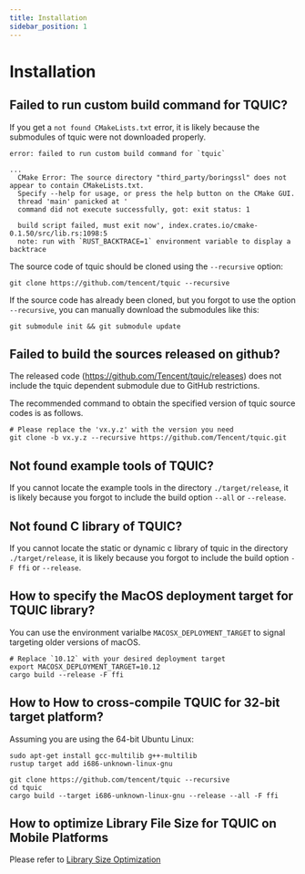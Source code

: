 ```yaml
---
title: Installation
sidebar_position: 1
---
```


# Installation

## Failed to run custom build command for TQUIC?

If you get a `not found CMakeLists.txt` error, it is likely because the submodules of tquic were not downloaded properly.

```
error: failed to run custom build command for `tquic`

...
  CMake Error: The source directory "third_party/boringssl" does not appear to contain CMakeLists.txt.
  Specify --help for usage, or press the help button on the CMake GUI.
  thread 'main' panicked at '
  command did not execute successfully, got: exit status: 1

  build script failed, must exit now', index.crates.io/cmake-0.1.50/src/lib.rs:1098:5
  note: run with `RUST_BACKTRACE=1` environment variable to display a backtrace
```

The source code of tquic should be cloned using the `--recursive` option:
```
git clone https://github.com/tencent/tquic --recursive
```

If the source code has already been cloned, but you forgot to use the option `--recursive`, you can manually download the submodules like this:
```
git submodule init && git submodule update
```


## Failed to build the sources released on github?

The released code (https://github.com/Tencent/tquic/releases) does not include the tquic dependent submodule due to GitHub restrictions.

The recommended command to obtain the specified version of tquic source codes is as follows.

```
# Please replace the 'vx.y.z' with the version you need
git clone -b vx.y.z --recursive https://github.com/Tencent/tquic.git
```


## Not found example tools of TQUIC?

If you cannot locate the example tools in the directory `./target/release`, it is likely because you forgot to include the build option `--all` or `--release`.


## Not found C library of TQUIC?

If you cannot locate the static or dynamic c library of tquic in the directory `./target/release`, it is likely because you forgot to include the build option `-F ffi` or `--release`.


## How to specify the MacOS deployment target for TQUIC library?

You can use the environment varialbe `MACOSX_DEPLOYMENT_TARGET` to signal targeting older versions of macOS.

```
# Replace `10.12` with your desired deployment target
export MACOSX_DEPLOYMENT_TARGET=10.12
cargo build --release -F ffi
```


## How to How to cross-compile TQUIC for 32-bit target platform?

Assuming you are using the 64-bit Ubuntu Linux:

```
sudo apt-get install gcc-multilib g++-multilib
rustup target add i686-unknown-linux-gnu

git clone https://github.com/tencent/tquic --recursive
cd tquic
cargo build --target i686-unknown-linux-gnu --release --all -F ffi
```


## How to optimize Library File Size for TQUIC on Mobile Platforms

Please refer to [Library Size Optimization](../further_readings/minimizing_size/)

